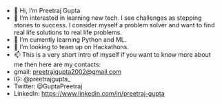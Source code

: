 - 👋 Hi, I’m Preetraj Gupta
- 👀 I’m interested in learning new tech. I see challenges as stepping stones to success. I consider myself a problem solver and want to find real life solutions to real life problems.
- 🌱 I’m currently learning Python and ML.
- 💞️ I’m looking to team up on Hackathons.
- 📫 This is a very short intro of myself if you want to know more about me then here are my contacts:
- gmail:    preetrajgupta2002@gmail.com
- IG:       @preetrajgupta_
- Twitter:  @GuptaPreetraj
- LinkedIn: https://www.linkedin.com/in/preetraj-gupta
